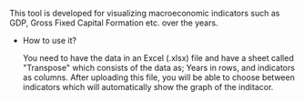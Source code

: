 This tool is developed for visualizing macroeconomic indicators such as GDP, Gross Fixed Capital Formation etc. over the years.

- How to use it?

  You need to have the data in an Excel (.xlsx) file and have a sheet called "Transpose" which consists of the data as; Years in rows, and indicators as columns. After uploading this file, you will be able to choose between indicators which will automatically show the graph of the inditacor.
